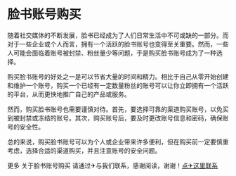 # 脸书账号购买

随着社交媒体的不断发展，脸书已经成为了人们日常生活中不可或缺的一部分。而对于一些企业或个人而言，拥有一个活跃的脸书账号也变得至关重要。然而，一些人可能会面临着账号被封禁、粉丝量少等问题，于是购买脸书账号成为了一种选择。

购买脸书账号的好处之一是可以节省大量的时间和精力。相比于自己从零开始创建和维护一个账号，购买一个已经有一定数量粉丝的账号可以让你立即拥有一个活跃的平台，从而更快地推广自己的产品或服务。

然而，购买脸书账号也需要谨慎对待。首先，要选择可靠的渠道购买账号，以免买到被封禁或冻结的账号。其次，购买账号后，要及时更改账号信息和密码，确保账号的安全性。

总的来说，购买脸书账号可以为个人或企业带来许多便利，但在购买前一定要慎重考虑，选择合适的渠道购买，并且注意账号的安全问题。

更多 关于脸书账号购买 请通过✈与我们联系，感谢阅读，谢谢！[点✈这里联系](https://acc.k02.cc)
